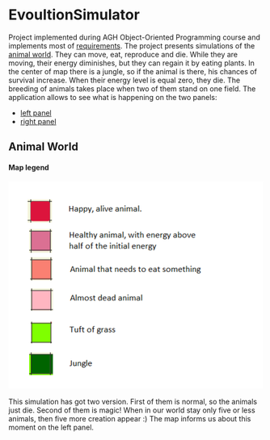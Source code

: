 # EvoultionSimulator
Project implemented during AGH Object-Oriented Programming course and implements most of
[requirements](https://github.com/apohllo/obiektowe-lab/tree/master/proj1). The project presents simulations of the [animal world](#animal-world).
They can move, eat, reproduce and die. While they are moving, their energy diminishes, but they can regain it by eating plants. In the center of map there is a jungle, so if the animal is there, 
his chances of survival  increase. When their energy level is equal zero, they die. The breeding of animals takes place when two of them stand on one field. 
The application allows to see what 
is happening on the two panels: 
* [left panel](#left-panel)
* [right panel](#right-panel)

## Animal World
#### Map legend
![](./images/legen.png)


This simulation has got two version. First of them is normal, so the animals just die. Second of them is magic! When in our world stay only five or less animals, 
then five more creation appear :)  The map informs us about this moment on the left panel.
